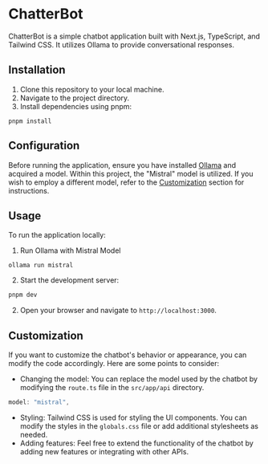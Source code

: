 # ChatterBot

ChatterBot is a simple chatbot application built with Next.js, TypeScript, and Tailwind CSS. It utilizes Ollama to provide conversational responses.

## Installation

1. Clone this repository to your local machine.
2. Navigate to the project directory.
3. Install dependencies using pnpm:
```
pnpm install
```

## Configuration

Before running the application, ensure you have installed [Ollama](https://github.com/ollama/ollama) and acquired a model. Within this project, the "Mistral" model is utilized. If you wish to employ a different model, refer to the [Customization](#customization) section for instructions.

## Usage

To run the application locally:
1. Run Ollama with Mistral Model
```
ollama run mistral
```
2. Start the development server:
```bash
pnpm dev
```

2. Open your browser and navigate to `http://localhost:3000`.

## Customization

If you want to customize the chatbot's behavior or appearance, you can modify the code accordingly. Here are some points to consider:

- Changing the model: You can replace the model used by the chatbot by modifying the `route.ts` file in the `src/app/api` directory.
``` ts
model: "mistral",
```
- Styling: Tailwind CSS is used for styling the UI components. You can modify the styles in the `globals.css` file or add additional stylesheets as needed.
- Adding features: Feel free to extend the functionality of the chatbot by adding new features or integrating with other APIs.
